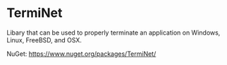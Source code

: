 # TermiNet

Libary that can be used to properly terminate an application on Windows, Linux, FreeBSD, and OSX.

NuGet: <https://www.nuget.org/packages/TermiNet/>
